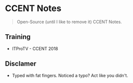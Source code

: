 # CCENT Notes
> Open-Source (until I like to remove it) CCENT Notes.

## Training
* ITProTV - CCENT 2018
## Disclamer
* Typed with fat fingers. Noticed a typo? Act like you didn't. 

